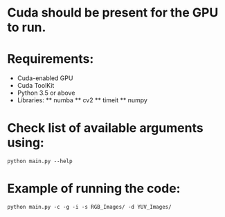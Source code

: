 # Cuda should be present for the GPU to run. 
# Requirements:
* Cuda-enabled GPU
* Cuda ToolKit
* Python 3.5 or above
* Libraries:
** numba
** cv2
** timeit
** numpy

# Check list of available arguments using:
	python main.py --help

# Example of running the code:
	python main.py -c -g -i -s RGB_Images/ -d YUV_Images/